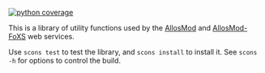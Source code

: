 [![python coverage](https://salilab.org/coverage/stat/?s=allosmod-lib&t=python)](http://salilab.org/coverage/allosmod-lib/python/)

This is a library of utility functions used by the
[AllosMod](http://salilab.org/allosmod/)
and [AllosMod-FoXS](http://salilab.org/allosmod-foxs/) web services.

Use `scons test` to test the library, and `scons install` to install it.
See `scons -h` for options to control the build.
